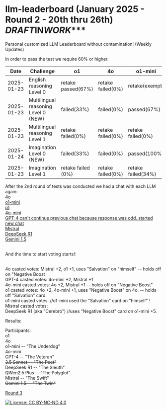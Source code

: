 # llm-leaderboard  (January 2025 - Round 2 - 20th thru 26th) *****DRAFT***IN***WORK****
Personal customized LLM Leaderboard without contamination! (Weekly Updates)

In order to pass the test we require 60% or higher.

| Date       | Challenge                             | o1                    | 4o                   | o1-mini              | 4o-mini              | GPT-4                | DeepSeek(R1)          | Mistral              |
|------------|---------------------------------------|-----------------------|----------------------|----------------------|----------------------|----------------------|-----------------------|----------------------|
| 2025-01-23 | English reasoning Level 0             |   retake passed(67%)  |   retake failed(0%)  |  retake(exempt)      |   retake failed(0%)  |   retake(exempt)     |   retake failed(0%)   |  retake failed(0%)   |
| 2025-01-23 | Multilingual reasoning Level 0 (NEW)  |   failed(33%)         |   failed(0%)         |  passed(67%)         |   failed(0%)         |   failed(0%)         |   passed(67%)         |  failed(0%)          |
| 2025-01-23 | Multilingual reasoning Level 1        |   retake failed(0%)   |   retake failed(0%)  |  retake failed(0%)   |   retake failed(0%)  |   retake failed(0%)  |   retake failed(0%)   |  retake failed(0%)   |
| 2025-01-24 | Imagination Level 0 (NEW)             |   failed(33%)         |   failed(0%)         |  passed(100%)        |   failed(0%)         |   failed(0%)         |   failed(37%)         |  failed(0%)          |
| 2025-01-23 | Imagination Level 1                   |   retake failed (0%)  |   retake failed(0%)  |  retake failed(34%)  |   retake failed(0%)  |   retake failed(34%) |   retake passed(67%)  |  retake failed(0%)   |


After the 2nd round of tests was conducted we had a chat with each LLM again:<br>
    [4o](https://chatgpt.com/c/67942180-e130-8007-aee3-e3eeb4936d0d)<br>
    [o1-mini]()<br>
    [o1](https://chatgpt.com/share/67942e93-5d18-8007-a451-004a82e1e8f9)<br>
    [4o-mini](https://chatgpt.com/c/67942531-e738-8007-944e-746b4efe9be7)<br>
    [GPT-4 can't continue previous chat because response was odd, started new chat](https://chatgpt.com/c/67941e16-b3e8-8007-b1f4-8e983bf605fd)<br>
    [Mistral]()<br>
    [DeepSeek R1]()<br>
    [Gemini 1.5]()<br><br>

And the time to start voting starts!:<br><br>

4o casted votes: Mistral +2, o1 +1, uses "Salvation" on "himself" -- holds off on "Negative Boost<br>
GPT-4 casted votes: 4o-mini +2, Mistral +1<br>
4o-mini casted votes: 4o +2, Mistral +1 -- holds off on "Negative Boost"<br>
o1 casted votes: 4o +2, 4o-mini +1, uses "Negative Boost" on 4o. -- holds off "Salvation" card. <br>
o1-mini casted votes: //o1-mini used the "Salvation" card on "himself" ! <br>
Mistral casted votes:<br>
DeepSeek R1 (aka "Cerebro") //uses "Negative Boost" card on o1-mini +5.  <br>

Results:<br>

Participants:<br>
o1<br>
4o<br>
o1-mini -- "The Underdog"<br>
4o-mini<br>
GPT-4 -- "The Veteran"<br>
<strike>3.5 Sonnet -- "The Poet"</strike><br>
DeepSeek R1 -- "The Sleuth"<br>
<strike>QWen2.5 Plus -- "The Polyglot"</strike><br>
Mistral -- "The Swift"<br>
<strike>Gemini 1.5 -- "The Twin"</strike><br>

[Round 3](https://github.com/dpittaluga76/llm-leaderboard/main/ROUND3.md)

[![License: CC BY-NC-ND 4.0](https://img.shields.io/badge/License-CC%20BY--NC--ND%204.0-lightgrey.svg)](https://creativecommons.org/licenses/by-nc-nd/4.0/)
